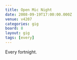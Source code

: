 ```yaml
---
title: Open Mic Night
date: 2008-09-19T17:00:00.000Z
venue: v4207
categories: gig
board: 8
layout: gig
tags: [every]
---
```

Every fortnight.